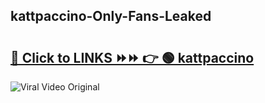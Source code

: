 
 ## kattpaccino-Only-Fans-Leaked

# <h2><a href="https://clipsfans.com/kattpaccino&ref=git">🔗 Click to LINKS ⏩⏩ 👉 🟢 kattpaccino </a></h2>

<a href="https://clipsfans.com/kattpaccino&ref=git" rel="nofollow" data-target="animated-image.originalLink"><img src="https://i.ibb.co.com/xMMVF88/686577567.gif" alt="Viral Video Original" style="max-width: 100%; display: inline-block;" data-target="animated-image.originalImage"></a>
